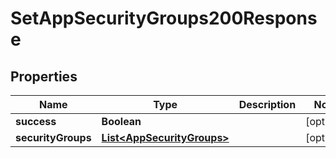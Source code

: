 

# SetAppSecurityGroups200Response


## Properties

| Name | Type | Description | Notes |
|------------ | ------------- | ------------- | -------------|
|**success** | **Boolean** |  |  [optional] |
|**securityGroups** | [**List&lt;AppSecurityGroups&gt;**](AppSecurityGroups.md) |  |  [optional] |



